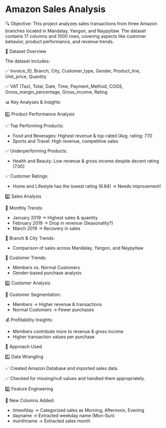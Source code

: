 # Amazon Sales Analysis

🔍 Objective:
This project analyzes sales transactions from three Amazon branches located in Mandalay, Yangon, and Naypyitaw. The dataset contains 17 columns and 1000 rows, covering aspects like customer behavior, product performance, and revenue trends.

📌 Dataset Overview

The dataset includes:

✅ Invoice_ID, Branch, City, Customer_type, Gender, Product_line, Unit_price, Quantity

✅ VAT (Tax), Total, Date, Time, Payment_Method, COGS, Gross_margin_percentage, Gross_income, Rating

📊 Key Analyses & Insights

1️⃣ Product Performance Analysis

✅ Top Performing Products:

* Food and Beverages: Highest revenue & top-rated (Avg. rating: 7.11)
* Sports and Travel: High revenue, competitive sales
  
✅ Underperforming Products:

* Health and Beauty: Low revenue & gross income despite decent rating (7.00)

✅ Customer Ratings:

* Home and Lifestyle has the lowest rating (6.84) → Needs improvement!

2️⃣ Sales Analysis

📅 Monthly Trends:

* January 2019 → Highest sales & quantity
* February 2019 → Drop in revenue (Seasonality?)
* March 2019 → Recovery in sales
  
📌 Branch & City Trends:

* Comparison of sales across Mandalay, Yangon, and Naypyitaw
  
👥 Customer Trends:

* Members vs. Normal Customers
* Gender-based purchase analysis

3️⃣ Customer Analysis

👥 Customer Segmentation:

* Members → Higher revenue & transactions
* Normal Customers → Fewer purchases
  
💰 Profitability Insights:

* Members contribute more to revenue & gross income
* Higher transaction values per purchase

🔎 Approach Used

1️⃣ Data Wrangling

✅ Created Amazon Database and imported sales data.

✅ Checked for missing/null values and handled them appropriately.

2️⃣ Feature Engineering

📌 New Columns Added:

* timeofday → Categorized sales as Morning, Afternoon, Evening
* dayname → Extracted weekday name (Mon-Sun)
* monthname → Extracted sales month

